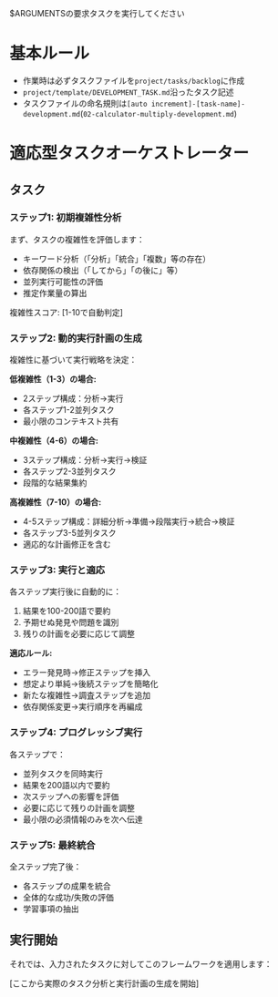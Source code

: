 $ARGUMENTSの要求タスクを実行してください

# 基本ルール

- 作業時は必ずタスクファイルを`project/tasks/backlog`に作成
- `project/template/DEVELOPMENT_TASK.md`沿ったタスク記述
- タスクファイルの命名規則は`[auto increment]-[task-name]-development.md`(`02-calculator-multiply-development.md`)

# 適応型タスクオーケストレーター

## タスク

### ステップ1: 初期複雑性分析

まず、タスクの複雑性を評価します：
- キーワード分析（「分析」「統合」「複数」等の存在）
- 依存関係の検出（「してから」「の後に」等）
- 並列実行可能性の評価
- 推定作業量の算出

複雑性スコア: [1-10で自動判定]

### ステップ2: 動的実行計画の生成

複雑性に基づいて実行戦略を決定：

**低複雑性（1-3）の場合:**
- 2ステップ構成：分析→実行
- 各ステップ1-2並列タスク
- 最小限のコンテキスト共有

**中複雑性（4-6）の場合:**
- 3ステップ構成：分析→実行→検証
- 各ステップ2-3並列タスク
- 段階的な結果集約

**高複雑性（7-10）の場合:**
- 4-5ステップ構成：詳細分析→準備→段階実行→統合→検証
- 各ステップ3-5並列タスク
- 適応的な計画修正を含む

### ステップ3: 実行と適応

各ステップ実行後に自動的に：
1. 結果を100-200語で要約
2. 予期せぬ発見や問題を識別
3. 残りの計画を必要に応じて調整

**適応ルール:**
- エラー発見時→修正ステップを挿入
- 想定より単純→後続ステップを簡略化
- 新たな複雑性→調査ステップを追加
- 依存関係変更→実行順序を再編成

### ステップ4: プログレッシブ実行

各ステップで：
- 並列タスクを同時実行
- 結果を200語以内で要約
- 次ステップへの影響を評価
- 必要に応じて残りの計画を調整
- 最小限の必須情報のみを次へ伝達

### ステップ5: 最終統合

全ステップ完了後：
- 各ステップの成果を統合
- 全体的な成功/失敗の評価
- 学習事項の抽出

## 実行開始

それでは、入力されたタスクに対してこのフレームワークを適用します：

[ここから実際のタスク分析と実行計画の生成を開始]